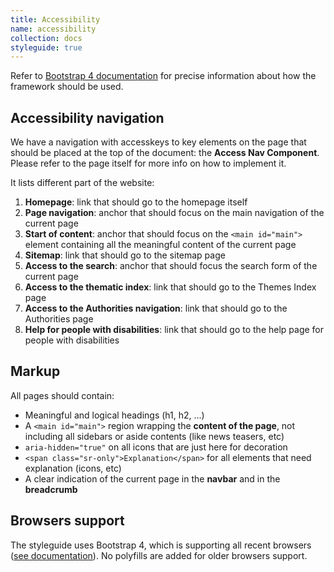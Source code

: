```yaml
---
title: Accessibility
name: accessibility
collection: docs
styleguide: true
---
```


Refer to [Bootstrap 4 documentation](http://v4-alpha.getbootstrap.com/getting-started/accessibility/) for precise information about how the framework should be used.

## Accessibility navigation

We have a navigation with accesskeys to key elements on the page that should be placed at the top of the document: the **Access Nav Component**. Please refer to the page itself for more info on how to implement it.

It lists different part of the website:

1. **Homepage**: link that should go to the homepage itself
2. **Page navigation**: anchor that should focus on the main navigation of the current page
3. **Start of content**: anchor that should focus on the `<main id="main">` element containing all the meaningful content of the current page
4. **Sitemap**: link that should go to the sitemap page
5. **Access to the search**: anchor that should focus the search form of the current page
6. **Access to the thematic index**: link that should go to the Themes Index page
7. **Access to the Authorities navigation**: link that should go to the Authorities page
8. **Help for people with disabilities**: link that should go to the help page for people with disabilities

## Markup

All pages should contain:

- Meaningful and logical headings (h1, h2, ...)
- A `<main id="main">` region wrapping the **content of the page**, not including all sidebars or aside contents (like news teasers, etc)
- `aria-hidden="true"` on all icons that are just here for decoration
- `<span class="sr-only">Explanation</span>` for all elements that need explanation (icons, etc)
- A clear indication of the current page in the **navbar** and in the **breadcrumb**

## Browsers support

The styleguide uses Bootstrap 4, which is supporting all recent browsers ([see documentation](http://v4-alpha.getbootstrap.com/getting-started/browsers-devices/#supported-browsers)). No polyfills are added for older browsers support.
